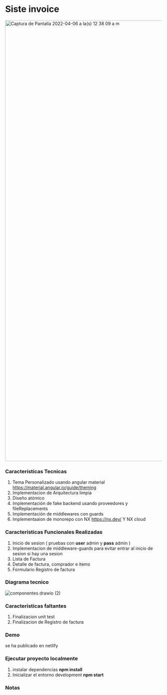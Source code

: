
# Siste invoice

<img width="1419" alt="Captura de Pantalla 2022-04-06 a la(s) 12 38 09 a m" src="https://user-images.githubusercontent.com/4906962/161903361-5f18848f-9900-47f9-a1d1-089eecd1b78b.png">


### Características Tecnicas

  1. Tema Personalizado usando angular material https://material.angular.io/guide/theming
  2. Implementacion de Arquitectura limpia
  3. Diseño atómico
  4. Implementación de fake backend usando proveedores y fileReplacements
  5. Implementación de middlewares con guards
  6. Implementaaion de monorepo con NX https://nx.dev/ Y NX cloud

### Características Funcionales Realizadas

  1. Inicio de sesion ( pruebas con **user** admin y **pass** admin )
  2. Implementacion de middleware-guards para evitar entrar al inicio de sesion si hay una sesion
  3. Lista de Factura
  4. Detalle de factura, comprador e items
  5. Formulario Registro de factura

### Diagrama tecnico

![componentes drawio (2)](https://user-images.githubusercontent.com/4906962/161901548-fe649c90-cb85-409a-be03-121be1230f31.png)

### Características faltantes

  1. Finalizacion unit test
  2. Finalizacion de  Registro de factura

### Demo

se ha publicado en netlify 

### Ejecutar proyecto localmente

  1. instalar dependencias **npm install**
  2. Inicializar el entorno development **npm start**

### Notas
